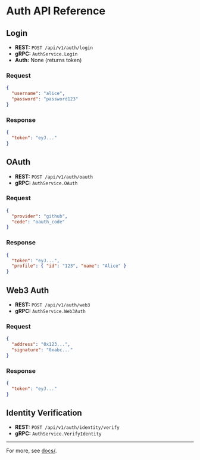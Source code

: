 # Auth API Reference

## Login
- **REST:** `POST /api/v1/auth/login`
- **gRPC:** `AuthService.Login`
- **Auth:** None (returns token)

### Request
```json
{
  "username": "alice",
  "password": "password123"
}
```

### Response
```json
{
  "token": "eyJ..."
}
```

## OAuth
- **REST:** `POST /api/v1/auth/oauth`
- **gRPC:** `AuthService.OAuth`

### Request
```json
{
  "provider": "github",
  "code": "oauth_code"
}
```

### Response
```json
{
  "token": "eyJ...",
  "profile": { "id": "123", "name": "Alice" }
}
```

## Web3 Auth
- **REST:** `POST /api/v1/auth/web3`
- **gRPC:** `AuthService.Web3Auth`

### Request
```json
{
  "address": "0x123...",
  "signature": "0xabc..."
}
```

### Response
```json
{
  "token": "eyJ..."
}
```

## Identity Verification
- **REST:** `POST /api/v1/auth/identity/verify`
- **gRPC:** `AuthService.VerifyIdentity`

---

For more, see [docs/](../docs/). 